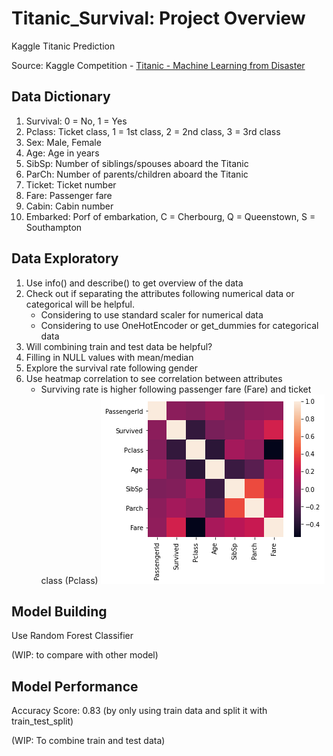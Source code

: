 # Titanic_Survival: Project Overview
Kaggle Titanic Prediction

Source: Kaggle Competition - [Titanic - Machine Learning from Disaster](https://www.kaggle.com/c/titanic/data)

## Data Dictionary
1. Survival: 0 = No, 1 = Yes
2. Pclass: Ticket class, 1 = 1st class, 2 = 2nd class, 3 = 3rd class
3. Sex: Male, Female
4. Age: Age in years
5. SibSp: Number of siblings/spouses aboard the Titanic
6. ParCh: Number of parents/children aboard the Titanic
7. Ticket: Ticket number
8. Fare: Passenger fare
9. Cabin: Cabin number
10. Embarked: Porf of embarkation, C = Cherbourg, Q = Queenstown, S = Southampton

## Data Exploratory
1. Use info() and describe() to get overview of the data
2. Check out if separating the attributes following numerical data or categorical will be helpful.
      - Considering to use standard scaler for numerical data
      - Considering to use OneHotEncoder or get_dummies for categorical data
3. Will combining train and test data be helpful?
4. Filling in NULL values with mean/median
5. Explore the survival rate following gender
6. Use heatmap correlation to see correlation between attributes
      - Surviving rate is higher following passenger fare (Fare) and ticket class (Pclass)
![heatmap](https://github.com/alyaafifahazmi/Titanic_Survival/blob/main/heatmap_titanic.png)

## Model Building

Use Random Forest Classifier

(WIP: to compare with other model)

## Model Performance
Accuracy Score: 0.83 (by only using train data and split it with train_test_split)

(WIP: To combine train and test data)
